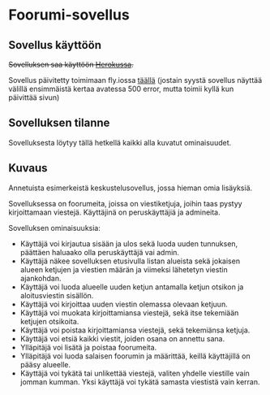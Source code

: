 # Foorumi-sovellus

## Sovellus käyttöön
~~Sovelluksen saa käyttöön [Herokussa](https://tsoha-chatforum.herokuapp.com/).~~

Sovellus päivitetty toimimaan fly.iossa [täällä](https://tsoha-foorumi.fly.dev/)
(jostain syystä sovellus näyttää välillä ensimmäistä kertaa avatessa 500 error, mutta toimii kyllä kun päivittää sivun)

## Sovelluksen tilanne
Sovelluksesta löytyy tällä hetkellä kaikki alla kuvatut ominaisuudet.

## Kuvaus
Annetuista esimerkeistä keskustelusovellus, jossa hieman omia lisäyksiä.

Sovelluksessa on foorumeita, joissa on viestiketjuja, joihin taas pystyy kirjoittamaan viestejä. Käyttäjinä on peruskäyttäjiä ja admineita.

Sovelluksen ominaisuuksia:

- Käyttäjä voi kirjautua sisään ja ulos sekä luoda uuden tunnuksen, päättäen haluaako olla peruskäyttäjä vai admin.
- Käyttäjä näkee sovelluksen etusivulla listan alueista sekä jokaisen alueen ketjujen ja viestien määrän ja viimeksi lähetetyn viestin ajankohdan.
- Käyttäjä voi luoda alueelle uuden ketjun antamalla ketjun otsikon ja aloitusviestin sisällön. 
- Käyttäjä voi kirjoittaa uuden viestin olemassa olevaan ketjuun.
- Käyttäjä voi muokata kirjoittamiansa viestejä, sekä itse tekemiään ketjujen otsikoita.
- Käyttäjä voi poistaa kirjoittamiansa viestejä, sekä tekemiänsa ketjuja.
- Käyttäjä voi etsiä kaikki viestit, joiden osana on annettu sana.
- Ylläpitäjä voi lisätä ja poistaa foorumeita.
- Ylläpitäjä voi luoda salaisen foorumin ja määrittää, keillä käyttäjillä on pääsy alueelle.
- Käyttäjä voi tykätä tai unlikettää viestejä, valiten yhdelle viestille vain jomman kumman. Yksi käyttäjä voi tykätä samasta viestistä vain kerran.
